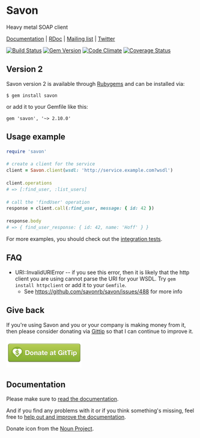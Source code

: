 # Savon

Heavy metal SOAP client

[Documentation](http://savonrb.com) | [RDoc](http://rubydoc.info/gems/savon) |
[Mailing list](https://groups.google.com/forum/#!forum/savonrb) | [Twitter](http://twitter.com/savonrb)

[![Build Status](https://secure.travis-ci.org/savonrb/savon.png?branch=version2)](http://travis-ci.org/savonrb/savon)
[![Gem Version](https://badge.fury.io/rb/savon.png)](http://badge.fury.io/rb/savon)
[![Code Climate](https://codeclimate.com/github/savonrb/savon.png)](https://codeclimate.com/github/savonrb/savon)
[![Coverage Status](https://coveralls.io/repos/savonrb/savon/badge.png?branch=version2)](https://coveralls.io/r/savonrb/savon)


## Version 2

Savon version 2 is available through [Rubygems](http://rubygems.org/gems/savon) and can be installed via:

```
$ gem install savon
```

or add it to your Gemfile like this:

```
gem 'savon', '~> 2.10.0'
```

## Usage example

``` ruby
require 'savon'

# create a client for the service
client = Savon.client(wsdl: 'http://service.example.com?wsdl')

client.operations
# => [:find_user, :list_users]

# call the 'findUser' operation
response = client.call(:find_user, message: { id: 42 })

response.body
# => { find_user_response: { id: 42, name: 'Hoff' } }
```

For more examples, you should check out the
[integration tests](https://github.com/savonrb/savon/tree/version2/spec/integration).

## FAQ

* URI::InvalidURIError -- if you see this error, then it is likely that the http client you are using cannot parse the URI for your WSDL. Try `gem install httpclient` or add it to your `Gemfile`.
  - See https://github.com/savonrb/savon/issues/488 for more info

## Give back

If you're using Savon and you or your company is making money from it, then please consider
donating via [Gittip](https://www.gittip.com/tjarratt/) so that I can continue to improve it.

[![donate](donate.png)](https://www.gittip.com/tjarratt/)


## Documentation

Please make sure to [read the documentation](http://savonrb.com/version2/).

And if you find any problems with it or if you think something's missing,
feel free to [help out and improve the documentation](https://github.com/savonrb/savonrb.com).

Donate icon from the [Noun Project](http://thenounproject.com/noun/donate/#icon-No285).
